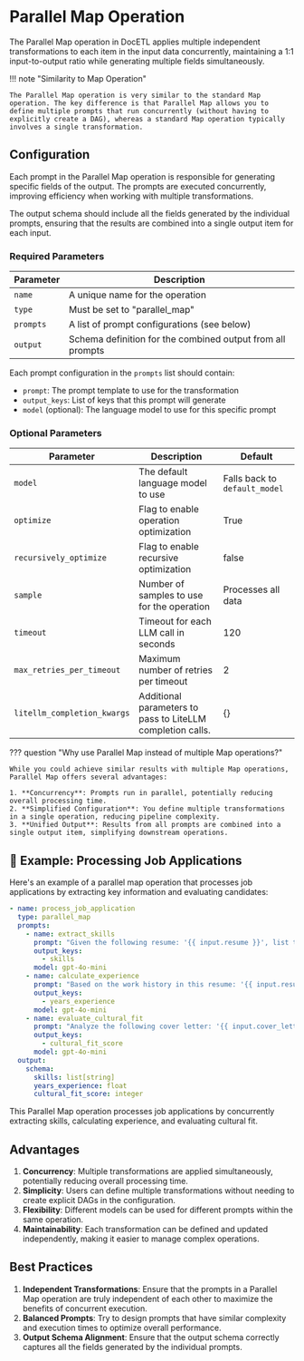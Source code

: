 # Parallel Map Operation

The Parallel Map operation in DocETL applies multiple independent transformations to each item in the input data concurrently, maintaining a 1:1 input-to-output ratio while generating multiple fields simultaneously.

!!! note "Similarity to Map Operation"

    The Parallel Map operation is very similar to the standard Map operation. The key difference is that Parallel Map allows you to define multiple prompts that run concurrently (without having to explicitly create a DAG), whereas a standard Map operation typically involves a single transformation.

## Configuration

Each prompt in the Parallel Map operation is responsible for generating specific fields of the output. The prompts are executed concurrently, improving efficiency when working with multiple transformations.

The output schema should include all the fields generated by the individual prompts, ensuring that the results are combined into a single output item for each input.

### Required Parameters

| Parameter | Description                                                |
| --------- | ---------------------------------------------------------- |
| `name`    | A unique name for the operation                            |
| `type`    | Must be set to "parallel_map"                              |
| `prompts` | A list of prompt configurations (see below)                |
| `output`  | Schema definition for the combined output from all prompts |

Each prompt configuration in the `prompts` list should contain:

- `prompt`: The prompt template to use for the transformation
- `output_keys`: List of keys that this prompt will generate
- `model` (optional): The language model to use for this specific prompt

### Optional Parameters

| Parameter                 | Description                                | Default                       |
| ------------------------- | ------------------------------------------ | ----------------------------- |
| `model`                   | The default language model to use          | Falls back to `default_model` |
| `optimize`                | Flag to enable operation optimization      | True                          |
| `recursively_optimize`    | Flag to enable recursive optimization      | false                         |
| `sample`             | Number of samples to use for the operation | Processes all data            |
| `timeout`                 | Timeout for each LLM call in seconds       | 120                           |
| `max_retries_per_timeout` | Maximum number of retries per timeout      | 2                             |
| `litellm_completion_kwargs` | Additional parameters to pass to LiteLLM completion calls. | {}                          |

??? question "Why use Parallel Map instead of multiple Map operations?"

    While you could achieve similar results with multiple Map operations, Parallel Map offers several advantages:

    1. **Concurrency**: Prompts run in parallel, potentially reducing overall processing time.
    2. **Simplified Configuration**: You define multiple transformations in a single operation, reducing pipeline complexity.
    3. **Unified Output**: Results from all prompts are combined into a single output item, simplifying downstream operations.

## 🚀 Example: Processing Job Applications

Here's an example of a parallel map operation that processes job applications by extracting key information and evaluating candidates:

```yaml
- name: process_job_application
  type: parallel_map
  prompts:
    - name: extract_skills
      prompt: "Given the following resume: '{{ input.resume }}', list the top 5 relevant skills for a software engineering position."
      output_keys:
        - skills
      model: gpt-4o-mini
    - name: calculate_experience
      prompt: "Based on the work history in this resume: '{{ input.resume }}', calculate the total years of relevant experience for a software engineering role."
      output_keys:
        - years_experience
      model: gpt-4o-mini
    - name: evaluate_cultural_fit
      prompt: "Analyze the following cover letter: '{{ input.cover_letter }}'. Rate the candidate's potential cultural fit on a scale of 1-10, where 10 is the highest."
      output_keys:
        - cultural_fit_score
      model: gpt-4o-mini
  output:
    schema:
      skills: list[string]
      years_experience: float
      cultural_fit_score: integer
```

This Parallel Map operation processes job applications by concurrently extracting skills, calculating experience, and evaluating cultural fit.

## Advantages

1. **Concurrency**: Multiple transformations are applied simultaneously, potentially reducing overall processing time.
2. **Simplicity**: Users can define multiple transformations without needing to create explicit DAGs in the configuration.
3. **Flexibility**: Different models can be used for different prompts within the same operation.
4. **Maintainability**: Each transformation can be defined and updated independently, making it easier to manage complex operations.

## Best Practices

1. **Independent Transformations**: Ensure that the prompts in a Parallel Map operation are truly independent of each other to maximize the benefits of concurrent execution.
2. **Balanced Prompts**: Try to design prompts that have similar complexity and execution times to optimize overall performance.
3. **Output Schema Alignment**: Ensure that the output schema correctly captures all the fields generated by the individual prompts.
